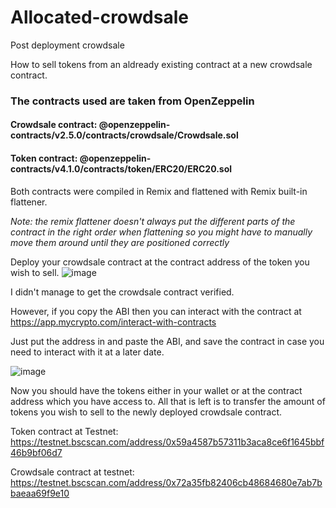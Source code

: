 # Allocated-crowdsale
Post deployment crowdsale

How to sell tokens from an aldready existing contract at a new crowdsale contract.

<h3>The contracts used are taken from OpenZeppelin</h3>

<h4>Crowdsale contract: @openzeppelin-contracts/v2.5.0/contracts/crowdsale/Crowdsale.sol</h4>

<h4>Token contract: @openzeppelin-contracts/v4.1.0/contracts/token/ERC20/ERC20.sol</h4>

Both contracts were compiled in Remix and flattened with Remix built-in flattener. 

*Note: the remix flattener doesn't always put the different parts of the contract in the right order when flattening
so you might have to manually move them around until they are positioned correctly*

Deploy your crowdsale contract at the contract address of the token you wish to sell.
![image](https://user-images.githubusercontent.com/60452756/123291580-84daee00-d512-11eb-806c-ebf41ed2a35c.png)

I didn't manage to get the crowdsale contract verified. 

However, if you copy the ABI then you can interact with the contract at https://app.mycrypto.com/interact-with-contracts

Just put the address in and paste the ABI, and save the contract in case you need to interact with it at a later date.

![image](https://user-images.githubusercontent.com/60452756/123292236-24987c00-d513-11eb-8da4-9809d41d1bbf.png)


Now you should have the tokens either in your wallet or at the contract address which you have access to. All that is left is to 
transfer the amount of tokens you wish to sell to the newly deployed crowdsale contract.

Token contract at Testnet: https://testnet.bscscan.com/address/0x59a4587b57311b3aca8ce6f1645bbf46b9bf06d7

Crowdsale contract at testnet: https://testnet.bscscan.com/address/0x72a35fb82406cb48684680e7ab7bbaeaa69f9e10

